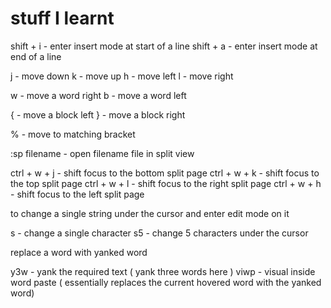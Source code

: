 

# stuff I learnt

shift + i - enter insert mode at start of a line
shift + a - enter insert mode at end of a line

j - move down
k - move up
h - move left
l - move right

w - move a word right
b - move a word left

{ - move a block left
} - move a block right

% - move to matching bracket


:sp filename - open filename file in split view

ctrl + w + j - shift focus to the bottom split page
ctrl + w + k - shift focus to the top split page
ctrl + w + l - shift focus to the right split page
ctrl + w + h - shift focus to the left split page



to change a single string under the cursor and enter edit mode on it

s - change a single character
s5 - change 5 characters under the cursor

replace a word with yanked word

y3w - yank the required text ( yank three words here )
viwp - visual inside word paste ( essentially replaces the current hovered word with the yanked word)
